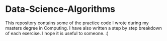 # Data-Science-Algorithms
This repository contains some of the practice code I wrote during my masters degree in Computing. I have also written a step by step breakdown of each exercise. I hope it is useful to someone. :)
